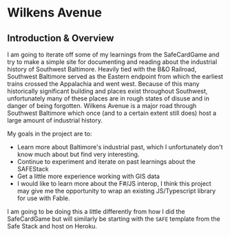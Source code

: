 # Wilkens Avenue

## Introduction & Overview

I am going to iterate off some of my learnings from the SafeCardGame and try to make a simple site for documenting and reading about the industrial history of Southwest Baltimore.
Heavily tied with the B&O Railroad, Southwest Baltimore served as the Eastern endpoint from which the earliest trains crossed the Appalachia and went west.
Because of this many historically significant building and places exist throughout Southwest, unfortunately many of these places are in rough states of disuse and in danger of being forgotten.
Wilkens Avenue is a major road through Southwest Baltimore which once (and to a certain extent still does) host a large amount of industrial history.

My goals in the project are to:
* Learn more about Baltimore's industrial past, which I unfortunately don't know much about but find very interesting.
* Continue to experiment and iterate on past learnings about the SAFEStack
* Get a little more experience working with GIS data
* I would like to learn more about the F#/JS interop, I think this project may give me the opportunity to wrap an existing JS/Typescript library for use with Fable.

I am going to be doing this a little differently from how I did the SafeCardGame but will similarly be starting with the `SAFE` template from the Safe Stack and host on Heroku. 
